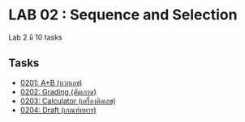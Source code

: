 # LAB 02 : Sequence and Selection

Lab 2 มี 10 tasks

## Tasks
+ [0201: A+B (บวกเลข)](tasks/0201.md)
+ [0202: Grading (ตัดเกรด)](tasks/0202.md)
+ [0203: Calculator (เครื่องคิดเลข)](tasks/0203.md)
+ [0204: Draft (เกณฑ์ทหาร)](tasks/0204.md)